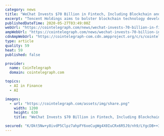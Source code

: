 ```yaml
---
category: news
title: "WeChat Invests $70 Billion in Fintech, Including Blockchain and AI"
excerpt: "Tencent Holdings aims to bolster blockchain technology development across China as part of a $70 billion investment in fintech"
publishedDateTime: 2020-05-27T03:49:00Z
webUrl: "https://cointelegraph.com/news/wechat-invests-70-billion-in-fintech-including-blockchain-and-ai"
ampWebUrl: "https://cointelegraph.com/news/wechat-invests-70-billion-in-fintech-including-blockchain-and-ai/amp"
cdnAmpWebUrl: "https://cointelegraph-com.cdn.ampproject.org/c/s/cointelegraph.com/news/wechat-invests-70-billion-in-fintech-including-blockchain-and-ai/amp"
type: article
quality: 59
heat: 59
published: false

provider:
  name: CoinTelegraph
  domain: cointelegraph.com

topics:
  - AI in Finance
  - AI

images:
  - url: "https://cointelegraph.com/assets/img/share.png"
    width: 1200
    height: 630
    title: "WeChat Invests $70 Billion in Fintech, Including Blockchain and AI"

secured: "K/Dkt5Nw+y8ivdP5Clpz7ahpFY6xeCugWg4X0IuCRx6R5J9/nh9/LYgcDB++3ab2tNL1agETSHbJ9Tz1kYfQhMiNr8JmJGg1mAITgxI29PLyoPKvxk7bUwLEP7YYwPysEBQ5HUjB2cCAinz/38xhUru9BxFSrA/DslaGIWzRcwgRKgP9HAnE3dc+qEoWg815NCxaxrfcua+lNAQX19FUeQ0NY7p4w3Q+/Qv9OpboD41UyMxOpY3xN0Rc1jFmYiAwvKua12KacVssglnekk9rAZpWe/XsqVydYlyHJ0at0Qxk+CKG+38rVFMGZSxey+FLitiOCtubnHG8Z2VUgJw3uFry185LnW+aIzyUBWH1z2mSdEpIIGpc7mR1n0BMPKsr8VWJXntp/sBiymaSOxp9JoP+tsHmqFeTslSNGvzhNwJvzFHYqd8hke7knFjZ/GBW1HaUbbw6Gr70OfKPkIJI37zgM6VBKVI/eaROAcR8A70=;mnoqP6nsKM/xFYrHgRGiVQ=="
---
```


